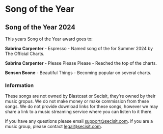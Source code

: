 # Song of the Year

## Song of the Year 2024
This years Song of the Year award goes to:

**Sabrina Carpenter** - Espresso - Named song of the for Summer 2024 by The Official Charts.

**Sabrina Carpenter** - Please Please Please - Reached the top of the charts.

**Benson Boone** - Beautiful Things - Becoming popular on several charts.

### Information
These songs are not owned by Blastcast or Secisit, they're owned by their music gropus. We do not make money or make commission from these songs. We do not provide download links for these songs, however we may share a link to a music streaming service where you can listen to it there.

If you have any questions please email support@secisit.com. If you are a music group, please contact legal@secisit.com.
